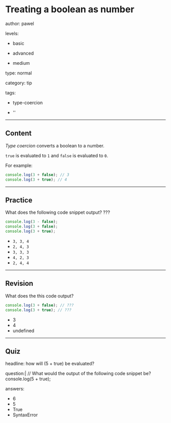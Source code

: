 # Treating a boolean as number
author: pawel

levels:

  - basic

  - advanced

  - medium

type: normal

category: tip

tags:

  - type-coercion

  - ''

---
## Content

*Type coercion* converts a boolean to a number.

`true` is evaluated to `1` and `false` is evaluated to `0`.

For example:

```javascript
console.log(3 + false); // 3
console.log(3 + true); // 4
```

---
## Practice

What does the following code snippet output? ???

```javascript
console.log(3 - false);
console.log(3 + false);
console.log(3 + true);
```

* `3, 3, 4`
* `2, 4, 3`
* `3, 3, 3`
* `4, 2, 3`
* `2, 4, 4`

---
## Revision

What does the this code output?
```javascript
console.log(3 + false); // ???
console.log(3 + true); // ???
```  
* 3
* 4
* undefined

---
## Quiz

headline: how will (5 + true) be evaluated?

question:|
  // What would the output of the following code snippet be?
  console.log(5 + true);

answers:
  - 6
  - 5
  - True
  - SyntaxError
